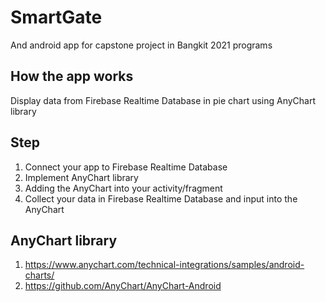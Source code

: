 # SmartGate

And android app for capstone project in Bangkit 2021 programs


## How the app works
Display data from Firebase Realtime Database in pie chart using AnyChart library


## Step
1. Connect your app to Firebase Realtime Database
2. Implement AnyChart library
3. Adding the AnyChart into your activity/fragment
4. Collect your data in Firebase Realtime Database and input into the AnyChart

## AnyChart library
1. https://www.anychart.com/technical-integrations/samples/android-charts/
2. https://github.com/AnyChart/AnyChart-Android
